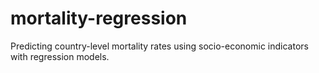 # mortality-regression
Predicting country-level mortality rates using socio-economic indicators with regression models.
